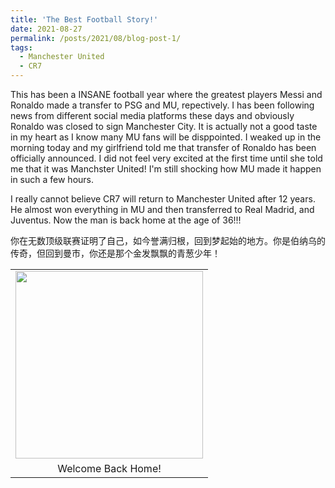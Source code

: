 ```yaml
---
title: 'The Best Football Story!'
date: 2021-08-27
permalink: /posts/2021/08/blog-post-1/
tags:
  - Manchester United
  - CR7
---
```


This has been a INSANE football year where the greatest players Messi and Ronaldo made a transfer to PSG and MU, repectively. I has been following news from different social media platforms these days and obviously Ronaldo was closed to sign Manchester City. It is actually not a good taste in my heart as I know many MU fans will be disppointed. I weaked up in the morning today and my girlfriend told me that transfer of Ronaldo has been officially announced. I did not feel very excited at the first time until she told me that it was Manchster United! I'm still shocking how MU made it happen in such a few hours.

I really cannot believe CR7 will return to Manchester United after 12 years. He almost won everything in MU and then transferred to Real Madrid, and Juventus. Now the man is back home at the age of 36!!!

你在无数顶级联赛证明了自己，如今誉满归根，回到梦起始的地方。你是伯纳乌的传奇，但回到曼市，你还是那个金发飘飘的青葱少年！

<table height="100%" border="0" cellspacing="0" cellpadding="0">
  <tr>
    <td align="center"><img src="http://liu-q16.github.io/files/cr7.jpeg"  height="300" /> </td>
  </tr>
  <tr>
    <td align="center">Welcome Back Home!</td>
  </tr>
</table>


